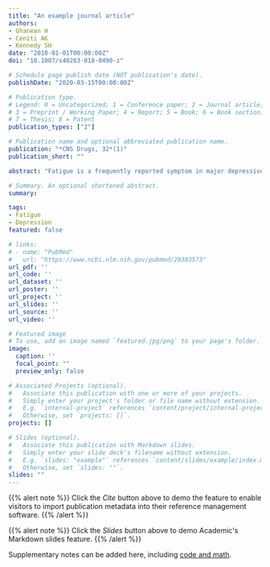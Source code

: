 ```yaml
---
title: "An example journal article"
authors:
- Ghanean H
- Ceniti AK
- Kennedy SH
date: "2018-01-01T00:00:00Z"
doi: "10.1007/s40263-018-0490-z"

# Schedule page publish date (NOT publication's date).
publishDate: "2020-03-15T00:00:00Z"

# Publication type.
# Legend: 0 = Uncategorized; 1 = Conference paper; 2 = Journal article;
# 3 = Preprint / Working Paper; 4 = Report; 5 = Book; 6 = Book section;
# 7 = Thesis; 8 = Patent
publication_types: ["2"]

# Publication name and optional abbreviated publication name.
publication: "*CNS Drugs, 32*(1)"
publication_short: ""

abstract: "Fatigue is a frequently reported symptom in major depressive disorder, occurring in over 90% of patients. Clinical presentations of fatigue within major depressive disorder encompass overlapping physical, cognitive and emotional aspects. While this review addresses the epidemiology, burden, functional impact and management of fatigue in major depressive disorder, the main focus is on available pharmacotherapy options and their comparative efficacies. Our review of the effects of pharmacological treatments on fatigue in major depressive disorder found that medications with dopaminergic and/or noradrenergic action such as modafinil, flupenthixol and atomoxetine were most effective in improving symptoms of fatigue and low energy. However, significant variation across studies in assessment tools and study inclusion/exclusion criteria may have contributed to inconsistent findings. The efficacy of non-pharmacological interventions is also discussed, including light therapy and exercise."

# Summary. An optional shortened abstract.
summary: 

tags:
- Fatigue
- Depression
featured: false

# links:
# - name: "PubMed"
#   url: "https://www.ncbi.nlm.nih.gov/pubmed/29383573"
url_pdf: ''
url_code: ''
url_dataset: ''
url_poster: ''
url_project: ''
url_slides: ''
url_source: ''
url_video: ''

# Featured image
# To use, add an image named `featured.jpg/png` to your page's folder. 
image:
  caption: ''
  focal_point: ""
  preview_only: false

# Associated Projects (optional).
#   Associate this publication with one or more of your projects.
#   Simply enter your project's folder or file name without extension.
#   E.g. `internal-project` references `content/project/internal-project/index.md`.
#   Otherwise, set `projects: []`.
projects: []

# Slides (optional).
#   Associate this publication with Markdown slides.
#   Simply enter your slide deck's filename without extension.
#   E.g. `slides: "example"` references `content/slides/example/index.md`.
#   Otherwise, set `slides: ""`.
slides: ""
---
```


{{% alert note %}}
Click the *Cite* button above to demo the feature to enable visitors to import publication metadata into their reference management software.
{{% /alert %}}

{{% alert note %}}
Click the *Slides* button above to demo Academic's Markdown slides feature.
{{% /alert %}}

Supplementary notes can be added here, including [code and math](https://sourcethemes.com/academic/docs/writing-markdown-latex/).
